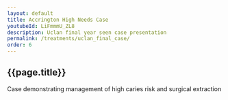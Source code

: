 ```yaml
---
layout: default
title: Accrington High Needs Case
youtubeId: LiFmmmU_ZL8
description: Uclan final year seen case presentation
permalink: /treatments/uclan_final_case/
order: 6
---
```

## {{page.title}}

Case demonstrating management of high caries risk and surgical extraction

<object data="/assets/uclanfinalcase.pdf" width="100%" height="1000" type='application/pdf'/>
